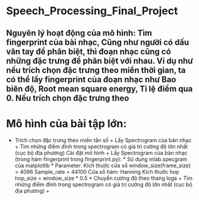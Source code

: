 # Speech_Processing_Final_Project
## Nguyên lý hoạt động của mô hình: Tìm fingerprint của bài nhạc, Cũng như người có dấu vân tay để phân biệt, thì đoạn nhạc cũng có những đặc trưng để phân biệt với nhau. Ví dụ như nếu trích chọn đặc trưng theo miền thời gian, ta có thể lấy fingerprint của đoạn nhạc như Bao biên độ, Root mean square energy, Tỉ lệ điểm qua 0. Nếu trích chọn đặc trưng theo 

# Mô hình của bài tập lớn:
- Trích chọn đặc trưng theo miền tần số
        + Lấy Spectrogram của bản nhạc
        + Tìm những điểm đỉnh trong spectrogram có giá trị cường độ lớn nhất (cục bộ địa phương)
Cài đặt mô hình
        + Lấy Spectrogram của bản nhạc (trong hàm fingerprint trong fingerprint.py): 
            * Sử dụng mlab.specgram của matplotlib
            * Parameter: Kích thước cửa sổ window_size(frame_size) = 4096
                         Sample_rate = 44100
                         Cửa sổ hàm: Hanning
                         Kích thước hop hop_size = window_size * 0.5
            * Chuyển cường độ theo thang loga 
        + Tìm những điểm đỉnh trong spectrogram có giá trị cường độ lớn nhất (cục bộ địa phương)
        + 

